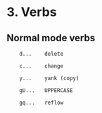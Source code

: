 
#	3. Verbs
##	   Normal mode verbs

        d...	delete

        c...	change

        y...	yank (copy)

        gU...	UPPERCASE

        gq...	reflow

